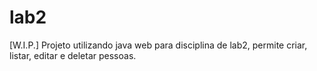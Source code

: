 # lab2
[W.I.P.]
Projeto utilizando java web para disciplina de lab2, permite criar, listar, editar e deletar pessoas.
